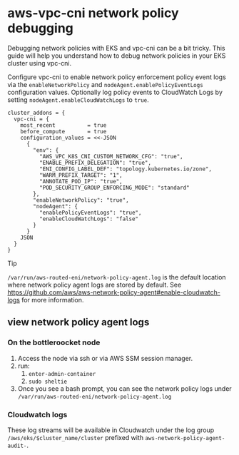 # aws-vpc-cni network policy debugging

Debugging network policies with EKS and vpc-cni can be a bit tricky. This guide will help you understand how to debug network policies in your EKS cluster using vpc-cni.

Configure vpc-cni to enable network policy enforcement policy event logs via the `enableNetworkPolicy` and `nodeAgent.enablePolicyEventLogs` configuration values. Optionally log policy events to CloudWatch Logs by setting `nodeAgent.enableCloudWatchLogs` to `true`.

```hcl
cluster_addons = {
  vpc-cni = {
    most_recent          = true
    before_compute       = true
    configuration_values = <<-JSON
      {
        "env": {
          "AWS_VPC_K8S_CNI_CUSTOM_NETWORK_CFG": "true",
          "ENABLE_PREFIX_DELEGATION": "true",
          "ENI_CONFIG_LABEL_DEF": "topology.kubernetes.io/zone",
          "WARM_PREFIX_TARGET": "1",
          "ANNOTATE_POD_IP": "true",
          "POD_SECURITY_GROUP_ENFORCING_MODE": "standard"
        },
        "enableNetworkPolicy": "true",
        "nodeAgent": {
          "enablePolicyEventLogs": "true",
          "enableCloudWatchLogs": "false"
        }
      }
    JSON
  }
}
```

> [!TIP]
> `/var/run/aws-routed-eni/network-policy-agent.log` is the default location where network policy agent logs are stored by default. See <https://github.com/aws/aws-network-policy-agent#enable-cloudwatch-logs> for more information.
>

## view network policy agent logs

### On the bottleroocket node

1. Access the node via ssh or via AWS SSM session manager.
2. run:
   1. `enter-admin-container`
   2. `sudo sheltie`
3. Once you see a bash prompt, you can see the network policy logs under `/var/run/aws-routed-eni/network-policy-agent.log`

### Cloudwatch logs

These log streams will be available in Cloudwatch under the log group `/aws/eks/$cluster_name/cluster` prefixed with `aws-network-policy-agent-audit-`.
